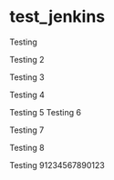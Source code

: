 # test_jenkins

Testing

Testing 2

Testing 3

Testing 4

Testing 5
Testing 6

Testing 7

Testing 8

Testing 91234567890123

